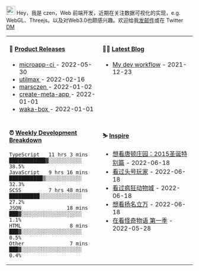 
<img src="https://github.com/marsczen/marsczen/blob/master/octocat.gif" alt="hey" width="24"> Hey，我是 czen，Web 前端开发，近期在关注数据可视化的实现，e.g. WebGL、Threejs。以及对Web3.0也颇感兴趣。欢迎给我[发邮件](mailto:pealstyle@gmail.com)或在 Twitter [DM](https://twitter.com/ac_czen)

<table width="800px">
<tr>
<td valign="top" width="50%">

#### 🌾 <a href="https://github.com/marsczen/marsczen/blob/master/releases.md" target="_blank">Product Releases</a>

<!-- recent_releases starts -->
* <a href='https://github.com/marsczen/microapp-ci/releases/tag/v0.1.6' target='_blank'>microapp-ci </a> - 2022-05-30
* <a href='https://github.com/marsczen/utilmax/releases/tag/v1.1.0' target='_blank'>utilmax </a> - 2022-02-16
* <a href='https://github.com/marsczen/marsczen/releases/tag/v0.0.1' target='_blank'>marsczen </a> - 2022-01-02
* <a href='https://github.com/marsczen/create-meta-app/releases/tag/v0.0.4' target='_blank'>create-meta-app </a> - 2022-01-01
* <a href='https://github.com/marsczen/waka-box/releases/tag/v3.0.1' target='_blank'>waka-box </a> - 2022-01-01
<!-- recent_releases ends -->

</td>
<td valign="top" width="50%">

#### 🧗‍♂️ <a href="https://github.com/marsczen/blog/issues" target="_blank">Latest Blog</a>

<!-- blog starts -->
* <a href='https://www.github.com/marsczen/blog/issues/1' target='_blank'>My dev workflow</a> - 2021-12-23
<!-- blog ends -->

</td>
</tr>
<tr>
<td valign="top" width="50%">

#### ⏰  <a href="https://gist.github.com/marsczen/0c39a3e7b4a372c6cff4a8714271308c" target="_blank">Weekly Development Breakdown</a>

<!-- code_time starts -->

```text
TypeScript   11 hrs 3 mins  ████████████▓░░░░░░░░░░░  38.5%
JavaScript   9 hrs 16 mins  ███████████▒░░░░░░░░░░░░  32.3%
SCSS         7 hrs 48 mins  ██████████░░░░░░░░░░░░░░  27.2%
JSON               18 mins  ███▓░░░░░░░░░░░░░░░░░░░░   1.1%
HTML                8 mins  ███▓░░░░░░░░░░░░░░░░░░░░   0.5%
Other               7 mins  ███▓░░░░░░░░░░░░░░░░░░░░   0.4%
```

<!-- code_time ends -->

</td>
<td valign="top" width="50%">

#### ⛷️ <a href="https://www.douban.com/people/yushangyuzui/" target="_blank">Inspire</a>

<!-- douban starts -->
* <a href='http://movie.douban.com/subject/26320001/' target='_blank'>想看唐顿庄园：2015圣诞特别篇</a> - 2022-06-18
* <a href='http://movie.douban.com/subject/4920389/' target='_blank'>看过头号玩家</a> - 2022-06-18
* <a href='http://movie.douban.com/subject/25662329/' target='_blank'>看过疯狂动物城</a> - 2022-06-18
* <a href='http://movie.douban.com/subject/35422807/' target='_blank'>想看扬名立万</a> - 2022-06-18
* <a href='http://movie.douban.com/subject/26359270/' target='_blank'>在看怪奇物语 第一季</a> - 2022-05-28
<!-- douban ends -->

</td>
  </tr>
  </table>
